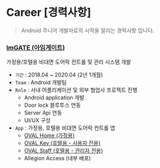 # Career [경력사항]
> Android 주니어 개발자로의 시작을 알리는 경력사항 입니다.
  
### [ImGATE (아임게이트)](http://www.imgate.co.kr/) 
가정용/호텔용 비대면 도어락 컨트롤 및 관리 시스템 개발
* `기간` : 2018.04 ~ 2020.04 (2년 1개월)
* `Team` : Android 개발팀
* `Role` : 사내 어플리케이션 및 외부 협업사 프로젝트 진행
    - Android application 개발
    - Door lock 블루투스 연동
    - Server Api 연동
    - UI/UX 구성
* `App` : 가정용, 호텔용 비대면 도어락 컨트롤 앱
    - [OVAL Home (가정용)](https://play.google.com/store/apps/details?id=kr.co.imgate.home2.oval)
    - [OVAL Key (호텔용 - 사용자 전용)](https://play.google.com/store/apps/details?id=kr.co.imgate.hospitality.user2.oval)
    - [OVAL Staff (호텔용 - 관리자 전용)](https://play.google.com/store/apps/details?id=kr.co.imgate.hospitality.staff.oval)
    - Allegion Access (내부 배포)
